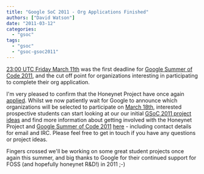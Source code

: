 ```yaml
---
title: "Google SoC 2011 - Org Applications Finished"
authors: ["David Watson"]
date: "2011-03-12"
categories: 
  - "gsoc"
tags: 
  - "gsoc"
  - "gsoc-gsoc2011"
---
```


[23:00 UTC Friday March 11th](http://www.google-melange.com/document/show/gsoc_program/google/gsoc2011/timeline) was the first deadline for [Google Summer of Code 2011](http://www.google-melange.com/), and the cut off point for organizations interesting in participating to complete their org application.  

I'm very pleased to confirm that the Honeynet Project have once again [applied](https://www.honeynet.org/gsoc/application). Whilst we now patiently wait for Google to announce which organizations will be selected to participate on [March 18th](http://www.google-melange.com/document/show/gsoc_program/google/gsoc2011/timeline), interested prospective students can start looking at our our initial [GSoC 2011 project ideas](/gsoc/ideas) and find more information about getting involved with the Honeynet Project and [Google Summer of Code 2011](http://www.google-melange.com/) [here](/gsoc) - including contact details for email and IRC. Please feel free to get in touch if you have any questions or project ideas.  

Fingers crossed we'll be working on some great student projects once again this summer, and big thanks to Google for their continued support for FOSS (and hopefully honeynet R&D!) in 2011 ;-)
